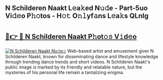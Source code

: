 ## N Schilderen Naakt L𝚎a𝚔ed N𝚞𝚍e - Part-5uo Vi𝚍𝚎o P𝚑𝚘tos - H𝚘𝚝 O𝚗𝚕yf𝚊ns L𝚎a𝚔s QLnIg

# <h2><a href="http://kfa9a3f.oniu.top/?m=N+Schilderen+Naakt">🔗👉 🔴 N Schilderen Naakt P𝚑ot𝚘𝚜 V𝚒d𝚎o</a></h2>

[![N Schilderen Naakt Nu𝚍e𝚜](https://i.imgur.com/0qMVB7G.gif)](http://kfa9a3f.oniu.top/?m=N+Schilderen+Naakt)
Web-based artist and amusement giver N Schilderen Naakt, known for disseminating dance and lifestyle knowledge through trending dance trends and short videos. N Schilderen Naakt's public image is marked by its friendly and relatable nature, but the mysteries of his personal life remain a tantalizing enigma.  
